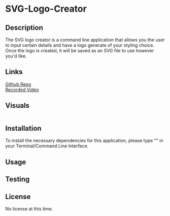 # SVG-Logo-Creator

## Description

The SVG logo creator is a command line application that allows you the user to input certain details and have a logo generate of your styling choice. Once the logo is created, it will be saved as an SVG file to use however you'd like.

## Links

<a href="https://github.com/0-Sunny-0/SVG-Logo-Creator">Github Repo</a><br>
<a href="">Recorded Video</a>

## Visuals

<img src=""><br>
<img src="">

## Installation

To install the necessary dependencies for this application, please type "" in your Terminal/Command Line Interface. 


## Usage



## Testing



## License 

No license at this time. 